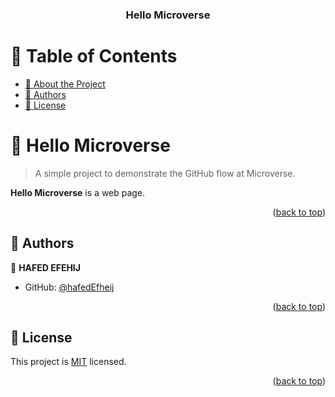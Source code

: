<a name="readme-top"></a>

<div align="center">

 

  <h3><b>Hello Microverse</b></h3>

</div>

<!-- TABLE OF CONTENTS -->

# 📗 Table of Contents

- [📖 About the Project](#about-project)
- [👥 Authors](#authors)
- [📝 License](#license)

<!-- PROJECT DESCRIPTION -->

# 📖 Hello Microverse <a name="about-project"></a>

> A simple project to demonstrate the GitHub flow at Microverse.

**Hello Microverse** is a web page.

<p align="right">(<a href="#readme-top">back to top</a>)</p>

<!-- AUTHORS -->

## 👥 Authors <a name="authors"></a>


👤 **HAFED EFEHIJ**


-  GitHub: [@hafedEfheij](https://github.com/hafedEfheij)

<p align="right">(<a href="#readme-top">back to top</a>)</p>

<!-- LICENSE -->

## 📝 License <a name="license"></a>

This project is [MIT](./MIT.md) licensed.

<p align="right">(<a href="#readme-top">back to top</a>)</p>
